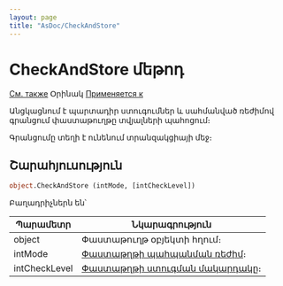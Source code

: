 ```yaml
---
layout: page
title: "AsDoc/CheckAndStore"
---
```


# CheckAndStore մեթոդ

[См. также](../Asdoc.md) Օրինակ [Применяется к](../Asdoc.md)

Անցկացնում է պարտադիր ստուգումներ և սահմանված ռեժիմով գրանցում փաստաթուղթը տվյալների պահոցում։

Գրանցումը տեղի է ունենում տրանզակցիայի մեջ։

## Շարահյուսություն

``` vb
object.CheckAndStore (intMode, [intCheckLevel])
```

Բաղադրիչներն են՝


| Պարամետր | Նկարագրություն |
|--|--|
| object | Փաստաթուղթ օբյեկտի հղում։|
| intMode | [Փաստաթղթի պահպանման ռեժիմ](Mode.md)։ |
| intCheckLevel | [Փաստաթղթի ստուգման մակարդակը](DocCheckLevel.md)։ |

